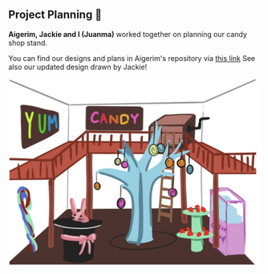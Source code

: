 ## Project Planning 📐

**Aigerim, Jackie and I (Juanma)** worked together on planning our candy shop stand. 

You can find our designs and plans in Aigerim's repository via [this link](https://github.com/aigerimZhusubalieva/MachineLab/blob/main/homework/HW_Feb7.md) See also our updated design drawn by Jackie!

![Overall Plan of the Candy Shop](https://github.com/aigerimZhusubalieva/MachineLab/blob/main/homework/images/HW3-Plan.png)
